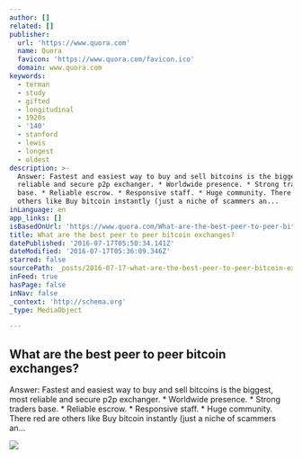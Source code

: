 ```yaml
---
author: []
related: []
publisher:
  url: 'https://www.quora.com'
  name: Quora
  favicon: 'https://www.quora.com/favicon.ico'
  domain: www.quora.com
keywords:
  - terman
  - study
  - gifted
  - longitudinal
  - 1920s
  - '140'
  - stanford
  - lewis
  - longest
  - oldest
description: >-
  Answer: Fastest and easiest way to buy and sell bitcoins is the biggest, most
  reliable and secure p2p exchanger. * Worldwide presence. * Strong traders
  base. * Reliable escrow. * Responsive staff. * Huge community. There red are
  others like Buy bitcoin instantly (just a niche of scammers an...
inLanguage: en
app_links: []
isBasedOnUrl: 'https://www.quora.com/What-are-the-best-peer-to-peer-bitcoin-exchanges'
title: What are the best peer to peer bitcoin exchanges?
datePublished: '2016-07-17T05:50:34.141Z'
dateModified: '2016-07-17T05:36:09.346Z'
starred: false
sourcePath: _posts/2016-07-17-what-are-the-best-peer-to-peer-bitcoin-exchanges.md
inFeed: true
hasPage: false
inNav: false
_context: 'http://schema.org'
_type: MediaObject

---
```

<article style=""><h1>What are the best peer to peer bitcoin exchanges?</h1><p>Answer: Fastest and easiest way to buy and sell bitcoins is the biggest, most reliable and secure p2p exchanger. * Worldwide presence. * Strong traders base. * Reliable escrow. * Responsive staff. * Huge community. There red are others like Buy bitcoin instantly (just a niche of scammers an...</p><img src="https://qsf.ec.quoracdn.net/-images.new_grid.fb_share_default.pnge6dde9cfa6e03c43.png" /></article>